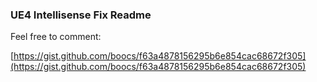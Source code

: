 ### UE4 Intellisense Fix Readme

Feel free to comment:

[https://gist.github.com/boocs/f63a4878156295b6e854cac68672f305](https://gist.github.com/boocs/f63a4878156295b6e854cac68672f305)
